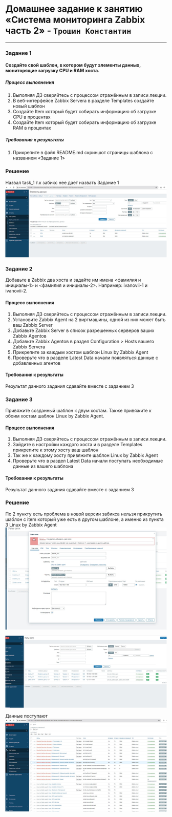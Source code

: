 # Домашнее задание к занятию «Система мониторинга Zabbix часть 2» - `Трошин Константин`


---

### Задание 1

#### Создайте свой шаблон, в котором будут элементы данных, мониторящие загрузку CPU и RAM хоста.

##### Процесс выполнения
1. Выполняя ДЗ сверяйтесь с процессом отражённым в записи лекции.
2. В веб-интерфейсе Zabbix Servera в разделе Templates создайте новый шаблон
3. Создайте Item который будет собирать информацию об загрузке CPU в процентах
4. Создайте Item который будет собирать информацию об загрузке RAM в процентах
##### Требования к результаты
1. Прикрепите в файл README.md скриншот страницы шаблона с названием «Задание 1»

### Решение
Назвал task_1 т.к забикс нее дает назвать Задание 1
![alt text](https://github.com/Semergal/8-03-hw/blob/main/img/Screenshot_1.jpg)



### Задание 2
Добавьте в Zabbix два хоста и задайте им имена <фамилия и инициалы-1> и <фамилия и инициалы-2>. Например: ivanovii-1 и ivanovii-2.

#### Процесс выполнения
1. Выполняя ДЗ сверяйтесь с процессом отражённым в записи лекции.
2. Установите Zabbix Agent на 2 виртмашины, одной из них может быть ваш Zabbix Server
3. Добавьте Zabbix Server в список разрешенных серверов ваших Zabbix Agentов
4. Добавьте Zabbix Agentов в раздел Configuration > Hosts вашего Zabbix Servera
5. Прикрепите за каждым хостом шаблон Linux by Zabbix Agent
6. Проверьте что в разделе Latest Data начали появляться данные с добавленных агентов
#### Требования к результаты
Результат данного задания сдавайте вместе с заданием 3


### Задание 3
Привяжите созданный шаблон к двум хостам. Также привяжите к обоим хостам шаблон Linux by Zabbix Agent.

#### Процесс выполнения
1. Выполняя ДЗ сверяйтесь с процессом отражённым в записи лекции.
2. Зайдите в настройки каждого хоста и в разделе Templates прикрепите к этому хосту ваш шаблон
3. Так же к каждому хосту привяжите шаблон Linux by Zabbix Agent
4. Проверьте что в раздел Latest Data начали поступать необходимые данные из вашего шаблона
#### Требования к результаты
Результат данного задания сдавайте вместе с заданием 3

### Решение
По 2 пункту есть проблема в новой версии забикса нельзя прикрутить шаблон с item который уже есть в другом шаблоне, а именно из пункта 3 Linux by Zabbix Agent
![alt text](https://github.com/Semergal/8-03-hw/blob/main/img/Screenshot_2.jpg)

![alt text](https://github.com/Semergal/8-03-hw/blob/main/img/Screenshot_3.jpg)

Данные поступают
![alt text](https://github.com/Semergal/8-03-hw/blob/main/img/Screenshot_4.jpg)